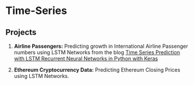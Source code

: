 # Time-Series

## Projects

1. **Airline Passengers:** Predicting growth in International Airline Passenger numbers using LSTM Networks from the blog [Time Series Prediction with LSTM Recurrent Neural Networks in Python with Keras](https://machinelearningmastery.com/time-series-prediction-lstm-recurrent-neural-networks-python-keras/)

2. **Ethereum Cryptocurrency Data:** Predicting Ethereum Closing Prices using LSTM Networks. 